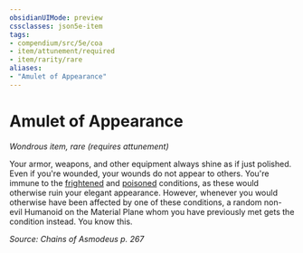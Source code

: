 ```yaml
---
obsidianUIMode: preview
cssclasses: json5e-item
tags:
- compendium/src/5e/coa
- item/attunement/required
- item/rarity/rare
aliases: 
- "Amulet of Appearance"
---
```

# Amulet of Appearance
*Wondrous item, rare (requires attunement)*  


Your armor, weapons, and other equipment always shine as if just polished. Even if you're wounded, your wounds do not appear to others. You're immune to the [frightened](Mechanics/Rules/conditions.md#Frightened) and [poisoned](Mechanics/Rules/conditions.md#Poisoned) conditions, as these would otherwise ruin your elegant appearance. However, whenever you would otherwise have been affected by one of these conditions, a random non-evil Humanoid on the Material Plane whom you have previously met gets the condition instead. You know this.

*Source: Chains of Asmodeus p. 267*
